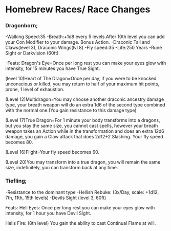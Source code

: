 # Homebrew Races/ Race Changes

### Dragonborn;
-Walking Speed:35
-Breath:+1d8 every 5 levels.After 10th level you can add your Con Modifier to your damage. Bonus Action.
-Draconic Tail and Claws(level 3), Draconic Wings(lvl 8)
-Fly speed:35
-Life:250 Years
-Rune Sight or Darkvision (60ft)

-Feats:
Dragon's Eye=Once per long rest you can make your eyes glow with intensity, for 15 minutes you have True Sight.

(level 10)Heart of The Dragon=Once per day, if you were to be knocked unconscious or killed, you may return to half of your maximum hit points, prone, 1 level of exhaustion.

(Level 12)Multidragon=You may choose another draconic ancestry damage type, your breath weapon will do an extra 1d6 of the second type combined with the normal one.(You gain resistance to this damage type)

(Level  17)True Dragon=For 1 minute your body transforms into a dragons, but you stay the same size, you cannot cast spells, however your breath weapon takes an Action while in the transformation and does an extra 12d6 damage, you gain a Claw attack that does 2d12+2 Slashing. Your fly speed becomes 80.

(Level 16)Flight=Your fly speed becomes 60.

(Level 20)You may transform into a true dragon, you will remain the same size, indefinitely, you can transform back at any time.

### Tiefling;
-Resistance to the dominant type
-Hellish Rebuke: (3x/Day, scale: +1d12, 7th, 11th, 15th levels)
-Devils Sight (level 3, 60ft)

Feats:
Hell Eyes: Once per long rest you can make your eyes glow with intensity, for 1 hour you have Devil Sight.

Hells Fire: (8th level) You gain the ability to cast Continual Flame at will.
